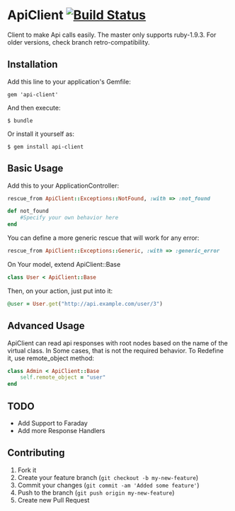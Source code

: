 # ApiClient [![Build Status](https://secure.travis-ci.org/plribeiro3000/api-client.png)](http://travis-ci.org/plribeiro3000/api-client)

Client to make Api calls easily. The master only supports ruby-1.9.3.
For older versions, check branch retro-compatibility.

## Installation

Add this line to your application's Gemfile:

    gem 'api-client'

And then execute:

    $ bundle

Or install it yourself as:

    $ gem install api-client

## Basic Usage

Add this to your ApplicationController:

```ruby
rescue_from ApiClient::Exceptions::NotFound, :with => :not_found

def not_found
    #Specify your own behavior here
end
```

You can define a more generic rescue that will work for any error:

```ruby
rescue_from ApiClient::Exceptions::Generic, :with => :generic_error
```

On Your model, extend ApiClient::Base

```ruby
class User < ApiClient::Base
```

Then, on your action, just put into it:

```ruby
@user = User.get("http://api.example.com/user/3")
```

## Advanced Usage

ApiClient can read api responses with root nodes based on the name of the virtual class.
In Some cases, that is not the required behavior. To Redefine it, use remote_object method:

```ruby
class Admin < ApiClient::Base
    self.remote_object = "user"
end
```

## TODO
   * Add Support to Faraday
   * Add more Response Handlers

## Contributing

1. Fork it
2. Create your feature branch (`git checkout -b my-new-feature`)
3. Commit your changes (`git commit -am 'Added some feature'`)
4. Push to the branch (`git push origin my-new-feature`)
5. Create new Pull Request
